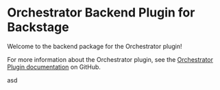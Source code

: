 # Orchestrator Backend Plugin for Backstage

Welcome to the backend package for the Orchestrator plugin!

For more information about the Orchestrator plugin, see the [Orchestrator Plugin documentation](https://github.com/janus-idp/backstage-plugins/tree/main/plugins/orchestrator) on GitHub.

asd
